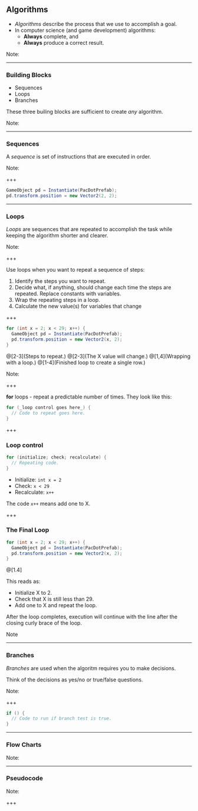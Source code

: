 ## Algorithms

* _Algorithms_ describe the process that we use to accomplish a goal.
* In computer science (and game development) algorithms:
  - **Always** complete, and
  - **Always** produce a correct result.

Note:

---

### Building Blocks

* Sequences
* Loops
* Branches

These three builing blocks are sufficient to create _any_ algorithm.

Note:

---

### Sequences

A _sequence_ is set of instructions that are executed in order.

Note:

+++

```csharp
GameObject pd = Instantiate(PacDotPrefab);
pd.transform.position = new Vector2(2, 2);
```

---

### Loops

_Loops_ are sequences that are repeated to accomplish the task while keeping the algorithm shorter and clearer.

Note:

+++

Use loops when you want to repeat a sequence of steps:
1. Identify the steps you want to repeat.
2. Decide what, if anything, should change each time the steps are repeated. Replace constants with variables.
3. Wrap the repeating steps in a loop.
4. Calculate the new value(s) for variables that change

+++

```csharp
for (int x = 2; x < 29; x++) {
  GameObject pd = Instantiate(PacDotPrefab);
  pd.transform.position = new Vector2(x, 2);
}
```

@[2-3](Steps to repeat.)
@[2-3](The X value will change.)
@[1,4](Wrapping with a loop.)
@[1-4](Finished loop to create a single row.)

Note:

+++

**for** loops - repeat a predictable number of times. They look like this:

```csharp
for (_loop control goes here_) {
  // Code to repeat goes here.
}
```

+++

### Loop control

```csharp
for (initialize; check; recalculate) {
  // Repeating code.
}
```

* Initialize: `int x = 2`
* Check: `x < 29`
* Recalculate: `x++`

The code `x++` means add one to X.

+++

### The Final Loop

```csharp
for (int x = 2; x < 29; x++) {
  GameObject pd = Instantiate(PacDotPrefab);
  pd.transform.position = new Vector2(x, 2);
}
```

@[1.4]

This reads as:

* Initialize X to 2.
* Check that X is still less than 29.
* Add one to X and repeat the loop.

After the loop completes, execution will continue with the line after the closing curly brace of the loop.

Note

---

### Branches

_Branches_ are used when the algoritm requires you to make decisions.

Think of the decisions as yes/no or true/false questions.

Note:

+++

```csharp
if () {
  // Code to run if branch test is true.
}
```

---

### Flow Charts

Note:

---

### Pseudocode

Note:

+++

```csharp
```
